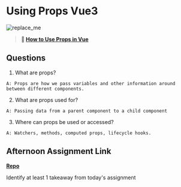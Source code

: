 # Using Props Vue3

![replace_me](https://codeworks.blob.core.windows.net/public/assets/img/illustrations/placeholder.svg)

> **📖 [How to Use Props in Vue](https://codeworksacademy.com/fs-student-guide/resources/wk6/02-Props)**

## Questions

1. What are props?

`A: Props are how we pass variables and other information around between different components.`


2. What are props used for?

`A: Passing data from a parent component to a child component`

3. Where can props be used or accessed?

`A: Watchers, methods, computed props, lifecycle hooks.`

## Afternoon Assignment Link

**[Repo](https://github.com/Molly-Nettleton/gifted-revued)**

Identify at least 1 takeaway from today's assignment
